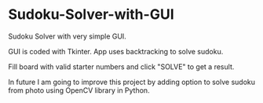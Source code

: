 # Sudoku-Solver-with-GUI

Sudoku Solver with very simple GUI.

GUI is coded with Tkinter. App uses backtracking to solve sudoku.

Fill board with valid starter numbers and click "SOLVE" to get a result.

In future I am going to improve this project by adding option to solve sudoku from photo using OpenCV library in Python.
